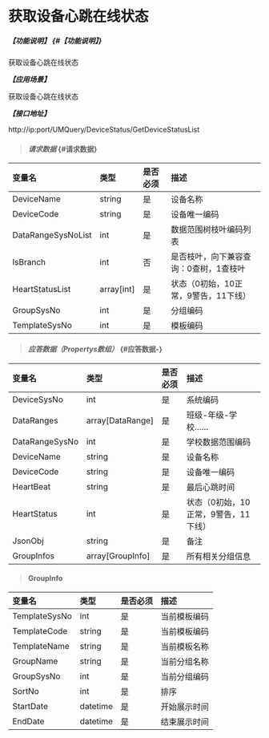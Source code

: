 # 获取设备心跳在线状态

##### _【功能说明】_ {#【功能说明】}

获取设备心跳在线状态

_**【应用场景】**_

获取设备心跳在线状态

_**【接口地址】**_

http://ip:port/UMQuery/DeviceStatus/GetDeviceStatusList
> #### _请求数据_ {#请求数据}

| 变量名 | 类型 | 是否必须 | 描述 |
| :--- | :--- | :--- | :--- |
| DeviceName| string| 是 | 设备名称 |
| DeviceCode| string| 是 | 设备唯一编码 |
| DataRangeSysNoList | int | 是 | 数据范围树枝叶编码列表 |
| IsBranch | int | 否 | 是否枝叶，向下兼容查询：0查树，1查枝叶 |
| HeartStatusList|array[int] | 是 |状态（0初始，10正常，9警告，11下线） |
| GroupSysNo| int| 是 |分组编码 |
| TemplateSysNo| int| 是 |模板编码 |




> #### _应答数据（Propertys数组）_ {#应答数据-}

| 变量名 | 类型 | 是否必须 | 描述 |
| :--- | :--- | :--- | :--- |
| DeviceSysNo | int | 是 | 系统编码 |
| DataRanges| array[DataRange]| 是 | 班级-年级-学校…… |
| DataRangeSysNo| int| 是 | 学校数据范围编码 |
| DeviceName| string| 是 | 设备名称 |
| DeviceCode| string| 是 | 设备唯一编码 |
| HeartBeat| string| 是 | 最后心跳时间|
| HeartStatus| int | 是 |状态（0初始，10正常，9警告，11下线） |
| JsonObj| string| 是 | 备注 |
| GroupInfos|array[GroupInfo] | 是 | 所有相关分组信息|

> #### GroupInfo

| 变量名 | 类型 | 是否必须 | 描述 |
| :--- | :--- | :--- | :--- |
| TemplateSysNo| int | 是 | 当前模板编码|
| TemplateCode| string| 是 | 当前模板编码|
| TemplateName| string| 是 | 当前模板名称|
| GroupName| string| 是 | 当前分组名称|
| GroupSysNo| int | 是 | 当前分组编码|
| SortNo| int | 是 | 排序|
| StartDate| datetime| 是 | 开始展示时间|
| EndDate| datetime| 是 | 结束展示时间|


